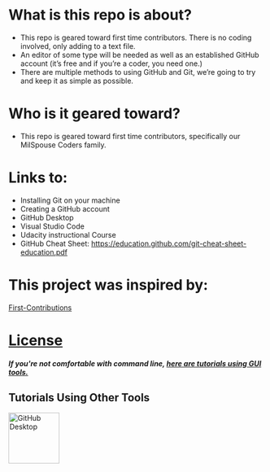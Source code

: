# What is this repo is about?

-   This repo is geared toward first time contributors. There is no coding involved, only adding to a text file.
-   An editor of some type will be needed as well as an established GitHub account (it’s free and if you’re a coder, you need one.)
-   There are multiple methods to using GitHub and Git, we’re going to try and keep it as simple as possible.

# Who is it geared toward?

-   This repo is geared toward first time contributors, specifically our MilSpouse Coders family.

# Links to:

-   Installing Git on your machine
-   Creating a GitHub account
-   GitHub Desktop
-   Visual Studio Code
-   Udacity instructional Course
-   GitHub Cheat Sheet: https://education.github.com/git-cheat-sheet-education.pdf

# This project was inspired by:

[First-Contributions](https://github.com/firstcontributions/first-contributions)

# [License](https://github.com/codercarly/Hacktoberfest_2020#license)

#### _If you're not comfortable with command line, [here are tutorials using GUI tools.](#tutorials-using-other-tools)_

## Tutorials Using Other Tools

<a href="github-desktop-tutorial.md"><img alt="GitHub Desktop" src="https://desktop.github.com/images/desktop-icon.svg" width="100"></a>

